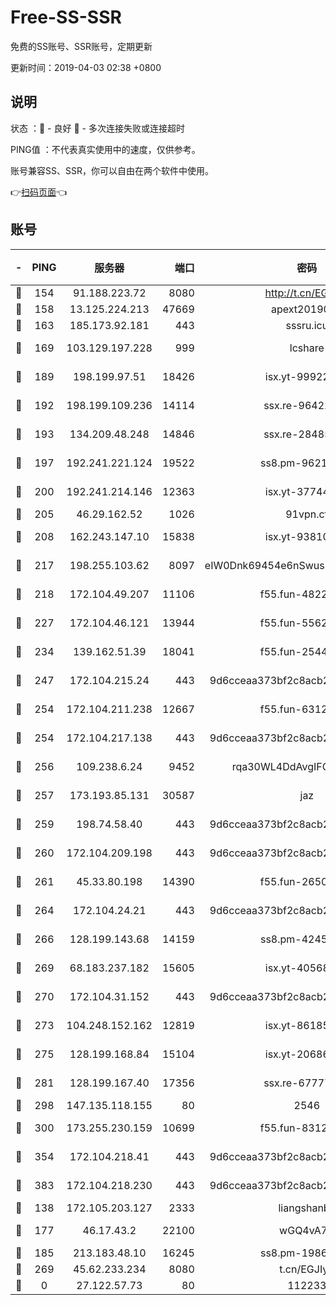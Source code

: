 # Free-SS-SSR

免费的SS账号、SSR账号，定期更新

更新时间：2019-04-03 02:38 +0800

## 说明

状态     ：🙂 - 良好 🙁 - 多次连接失败或连接超时

PING值   ：不代表真实使用中的速度，仅供参考。

账号兼容SS、SSR，你可以自由在两个软件中使用。

👉[扫码页面](https://liesauer.github.io/Free-SS-SSR/)👈

## 账号

|-|PING|服务器|端口|密码|加密方式|区域|
|:----:|:----:|:-----:|-----:|:----:|:----:|:----:|
|🙂|154|91.188.223.72|8080|http://t.cn/EGJIyrl|rc4-md5|RU|
|🙂|158|13.125.224.213|47669|apext2019001|chacha20|KR|
|🙂|163|185.173.92.181|443|sssru.icu|rc4-md5|RU|
|🙂|169|103.129.197.228|999|lcshare|aes-256-cfb|US|
|🙂|189|198.199.97.51|18426|isx.yt-99922501|aes-256-cfb|US|
|🙂|192|198.199.109.236|14114|ssx.re-96422540|aes-256-cfb|US|
|🙂|193|134.209.48.248|14846|ssx.re-28485057|aes-256-cfb|US|
|🙂|197|192.241.221.124|19522|ss8.pm-96213519|aes-256-cfb|US|
|🙂|200|192.241.214.146|12363|isx.yt-37744091|aes-256-cfb|US|
|🙂|205|46.29.162.52|1026|91vpn.cf|rc4-md5|RU|
|🙂|208|162.243.147.10|15838|isx.yt-93810890|aes-256-cfb|US|
|🙂|217|198.255.103.62|8097|eIW0Dnk69454e6nSwuspv9DmS201tQ0D|aes-256-cfb|US|
|🙂|218|172.104.49.207|11106|f55.fun-48229591|aes-256-cfb|SG|
|🙂|227|172.104.46.121|13944|f55.fun-55622382|aes-256-cfb|SG|
|🙂|234|139.162.51.39|18041|f55.fun-25447232|aes-256-cfb|SG|
|🙂|247|172.104.215.24|443|9d6cceaa373bf2c8acb22e60b6a58be6|aes-256-cfb|US|
|🙂|254|172.104.211.238|12667|f55.fun-63129226|aes-256-cfb|US|
|🙂|254|172.104.217.138|443|9d6cceaa373bf2c8acb22e60b6a58be6|aes-256-cfb|US|
|🙂|256|109.238.6.24|9452|rqa30WL4DdAvgIFG6Fs3znzTa|aes-256-cfb|FR|
|🙂|257|173.193.85.131|30587|jaz|aes-256-cfb|US|
|🙂|259|198.74.58.40|443|9d6cceaa373bf2c8acb22e60b6a58be6|aes-256-cfb|US|
|🙂|260|172.104.209.198|443|9d6cceaa373bf2c8acb22e60b6a58be6|aes-256-cfb|US|
|🙂|261|45.33.80.198|14390|f55.fun-26508924|aes-256-cfb|US|
|🙂|264|172.104.24.21|443|9d6cceaa373bf2c8acb22e60b6a58be6|aes-256-cfb|US|
|🙂|266|128.199.143.68|14159|ss8.pm-42455845|aes-256-cfb|SG|
|🙂|269|68.183.237.182|15605|isx.yt-40568030|aes-256-cfb|SG|
|🙂|270|172.104.31.152|443|9d6cceaa373bf2c8acb22e60b6a58be6|aes-256-cfb|US|
|🙂|273|104.248.152.162|12819|isx.yt-86185097|aes-256-cfb|SG|
|🙂|275|128.199.168.84|15104|isx.yt-20686254|aes-256-cfb|SG|
|🙂|281|128.199.167.40|17356|ssx.re-67777927|aes-256-cfb|SG|
|🙂|298|147.135.118.155|80|2546|chacha20|US|
|🙂|300|173.255.230.159|10699|f55.fun-83126038|aes-256-cfb|US|
|🙂|354|172.104.218.41|443|9d6cceaa373bf2c8acb22e60b6a58be6|aes-256-cfb|US|
|🙂|383|172.104.218.230|443|9d6cceaa373bf2c8acb22e60b6a58be6|aes-256-cfb|US|
|🙂|138|172.105.203.127|2333|liangshanbo|chacha20|JP|
|🙂|177|46.17.43.2|22100|wGQ4vA7D|aes-256-gcm|RU|
|🙂|185|213.183.48.10|16245|ss8.pm-19866827|rc4-md5|RU|
|🙁|269|45.62.233.234|8080|t.cn/EGJIyrl|rc4-md5|CA|
|🙁|0|27.122.57.73|80|112233|chacha20|HK|
